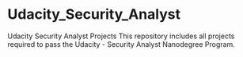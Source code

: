 # Udacity_Security_Analyst
Udacity Security Analyst Projects
This repository includes all projects required to pass the Udacity - Security Analyst Nanodegree Program. 
